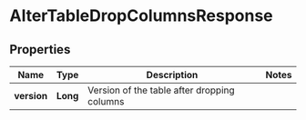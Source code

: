 

# AlterTableDropColumnsResponse


## Properties

| Name | Type | Description | Notes |
|------------ | ------------- | ------------- | -------------|
|**version** | **Long** | Version of the table after dropping columns |  |



